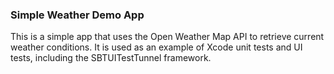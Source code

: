 ### Simple Weather Demo App

This is a simple app that uses the Open Weather Map API to retrieve current weather conditions. It is used as an example of Xcode unit tests and UI tests, including the SBTUITestTunnel framework.
